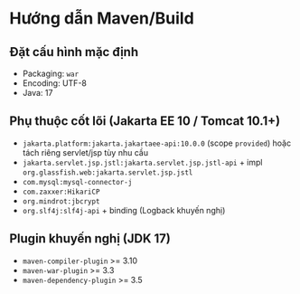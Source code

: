 # Hướng dẫn Maven/Build

## Đặt cấu hình mặc định

- Packaging: `war`
- Encoding: UTF-8
- Java: 17

## Phụ thuộc cốt lõi (Jakarta EE 10 / Tomcat 10.1+)

- `jakarta.platform:jakarta.jakartaee-api:10.0.0` (scope `provided`) hoặc tách riêng servlet/jsp tùy nhu cầu
- `jakarta.servlet.jsp.jstl:jakarta.servlet.jsp.jstl-api` + impl `org.glassfish.web:jakarta.servlet.jsp.jstl`
- `com.mysql:mysql-connector-j`
- `com.zaxxer:HikariCP`
- `org.mindrot:jbcrypt`
- `org.slf4j:slf4j-api` + binding (Logback khuyến nghị)

## Plugin khuyến nghị (JDK 17)

- `maven-compiler-plugin` >= 3.10
- `maven-war-plugin` >= 3.3
- `maven-dependency-plugin` >= 3.5
